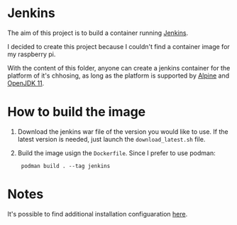 # Jenkins
The aim of this project is to build a container running [Jenkins](https://github.com/jenkinsci/jenkins).

I decided to create this project because I couldn't find a container image for my raspberry pi.

With the content of this folder, anyone can create a jenkins container for the platform of it's chhosing, as long as the platform is supported by [Alpine](https://www.alpinelinux.org/) and  [OpenJDK 11](https://openjdk.java.net/projects/jdk/11/).

# How to build the image

1. Download the jenkins war file of the version you would like to use. 
    If the latest version is needed, just launch the `download_latest.sh` file.

2. Build the image usign the `Dockerfile`.
    Since I prefer to use podman:

        podman build . --tag jenkins
    
# Notes
It's possible to find additional installation configuaration [here](https://www.jenkins.io/doc/book/installing/initial-settings/).
